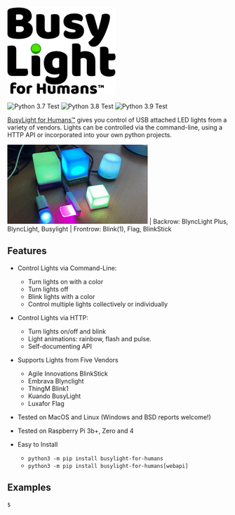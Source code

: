 ![BusyLight Project Logo][1]

![Python 3.7 Test][37]
![Python 3.8 Test][38]
![Python 3.9 Test][39]


[BusyLight for Humans™][0] gives you control of USB attached LED
lights from a variety of vendors. Lights can be controlled via
the command-line, using a HTTP API or incorporated into your own
python projects. 

![All Supported Lights][DemoGif]
| Backrow: BlyncLight Plus, BlyncLight, Busylight
| Frontrow: Blink(1), Flag, BlinkStick

## Features
- Control Lights via Command-Line:
  * Turn lights on with a color
  * Turn lights off
  * Blink lights with a color
  * Control multiple lights collectively or individually
- Control Lights via HTTP:
  * Turn lights on/off and blink
  * Light animations: rainbow, flash and pulse.
  * Self-documenting API

- Supports Lights from Five Vendors
  * Agile Innovations BlinkStick 
  * Embrava Blynclight
  * ThingM Blink1
  * Kuando BusyLight
  * Luxafor Flag
- Tested on MacOS and Linux (Windows and BSD reports welcome!)
- Tested on Raspberry Pi 3b+, Zero and 4

- Easy to Install
  * `python3 -m pip install busylight-for-humans`
  * `python3 -m pip install busylight-for-humans[webapi]`


## Examples

```console
$ 
```


[0]: https://github.com/JnyJny/busylight
[1]: https://github.com/JnyJny/busylight/blob/master/docs/assets/BusyLightLogo.png

[H]: https://github.com/libusb/hidapi
[T]: https://github.com/trezor/cython-hidapi


[37]: https://github.com/JnyJny/busylight/workflows/Python%203.7/badge.svg
[38]: https://github.com/JnyJny/busylight/workflows/Python%203.8/badge.svg
[39]: https://github.com/JnyJny/busylight/workflows/Python%203.9/badge.svg

[DemoGif]: https://github.com/JnyJny/busylight/raw/master/demo/demo.gif
